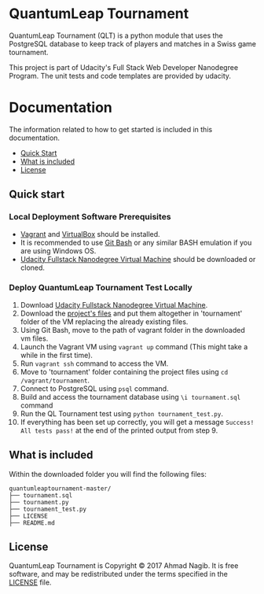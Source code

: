 # QuantumLeap Tournament

QuantumLeap Tournament (QLT) is a python module that uses the PostgreSQL database to keep track of players and matches in a Swiss game tournament.

This project is part of Udacity's Full Stack Web Developer Nanodegree Program. The unit tests and code templates are provided by udacity.

# Documentation

The information related to how to get started is included in this documentation.

- [Quick Start](#quick-start)
- [What is included](#what-is-included)
- [License](#license)

## Quick start

### Local Deployment Software Prerequisites 

- [Vagrant](https://www.vagrantup.com/downloads.html) and [VirtualBox](https://www.virtualbox.org/wiki/Downloads) should be installed.
- It is recommended to use [Git Bash](https://git-for-windows.github.io/) or any similar BASH emulation if you are using Windows OS.
- [Udacity Fullstack Nanodegree Virtual Machine](https://github.com/udacity/fullstack-nanodegree-vm) should be downloaded or cloned.

### Deploy QuantumLeap Tournament Test Locally
1. Download [Udacity Fullstack Nanodegree Virtual Machine](https://github.com/udacity/fullstack-nanodegree-vm).
2. Download the [project's files](https://github.com/ahmadnagib/QuantumLeapTournament) and put them altogether in 'tournament' folder of the VM replacing the already existing files.
3. Using Git Bash, move to the path of vagrant folder in the downloaded vm files.
4. Launch the Vagrant VM using `vagrant up` command (This might take a while in the first time).
5. Run `vagrant ssh` command to access the VM.
6. Move to 'tournament' folder containing the project files using `cd /vagrant/tournament`.
7. Connect to PostgreSQL using `psql` command.
8. Build and access the tournament database using `\i tournament.sql` command
9. Run the QL Tournament test using `python tournament_test.py`.
10.  If everything has been set up correctly, you will get a message `Success! All tests pass!` at the end of the printed output from step 9.

## What is included

Within the downloaded folder you will find the following files:

```
quantumleaptournament-master/
├── tournament.sql
├── tournament.py
├── tournament_test.py
├── LICENSE
├── README.md
```

## License

QuantumLeap Tournament is Copyright © 2017 Ahmad Nagib. It is free software, and may be redistributed under the terms specified in the [LICENSE](/LICENSE) file.
